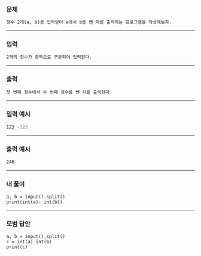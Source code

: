 ### 문제 
```sh
정수 2개(a, b)를 입력받아 a에서 b를 뺀 차를 출력하는 프로그램을 작성해보자.
```
***
### 입력
```sh
2개의 정수가 공백으로 구분되어 입력된다.
```
***
### 출력 
```sh
첫 번째 정수에서 두 번째 정수를 뺀 차를 출력한다.

```
***
### 입력 예시
```sh
123 -123
```
***
### 출력 예시
```sh
246
```
***
### 내 풀이
~~~
a, b = input().split()
print(int(a)- int(b))
~~~

***
### 모범 답안
~~~
a, b = input().split()
c = int(a)-int(b)
print(c)
~~~ 
